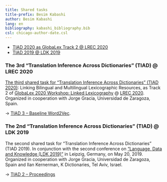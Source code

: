 ```yaml
---
title: Shared tasks
title-prefix: Besim Kabashi
author: Besim Kabashi
lang: en
bibliography: kabashi_bibliography.bib
csl: chicago-author-date.csl
---
```


- [TIAD 2020 as GlobaLex Track 2 @ LREC 2020](#the-3rd-translation-inference-across-dictionaries-tiad-lrec-2020)
- [TIAD 2019 @ LDK 2019](#the-2nd-translation-inference-across-dictionaries-tiad-ldk-2019)


### The 3rd “Translation Inference Across Dictionaries” (TIAD) @ LREC 2020 ###

[The third shared task for “Translation Inference Across Dictionaries” (TIAD 2020)](https://tiad2020.unizar.es/): Linking Bilingual and Multilingual Lexicographic Resources, as Track 2 of [GlobaLex 2020 Workshop: Linked Lexicography](https://globalex.link/events/workshops/globalex-workshop-2020/) @ [LREC
2020](https://lrec2020.lrec-conf.org/en/workshops-and-tutorials/2020-workshops/). Organized in cooperation with Jorge Gracia, Universidad de Zaragoza, Spain.

-> [TIAD 3 – Baseline Word2Vec](https://github.com/kabashi/TIAD2020_word2vec).

### The 2nd “Translation Inference Across Dictionaries” (TIAD) @ LDK 2019 ###

The second shared task for “Translation Inference Across Dictionaries” (TIAD 2019).  In conjunction with the second conference on [“Language, Data and Knowledge (LDK 2019)”](http://2019.ldk-conf.org/) in Leipzig, Germany, on May 20, 2019. Organized in cooperation with Jorge Gracia, Universidad de Zaragoza, Spain and Ilan Kernerman, K Dictionaries, Tel Aviv, Israel.

-> [TIAD 2 – Proceedings](http://ceur-ws.org/Vol-2493/)


<!-- ## News ## -->